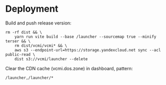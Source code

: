 # Deployment

Build and push release version:

```
rm -rf dist && \
    yarn run vite build --base /launcher --sourcemap true --minify terser && \
    rm dist/vcmi/vcmi* && \
    aws s3 --endpoint-url=https://storage.yandexcloud.net sync --acl public-read \
    dist s3://vcmi/launcher --delete 
```

Clear the CDN cache (vcmi.dos.zone) in dashboard, pattern:
```
/launcher,/launcher/*
```